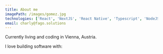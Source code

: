 ```yaml
---
title: About me
imagePath: /images/gomez.jpg
technologies: ['React', 'NextJS', 'React Native', 'Typescript', 'NodeJS', 'AWS']
email: charly@fago.solutions
---
```


Currently living and coding in Vienna, Austria.

I love building software with:
